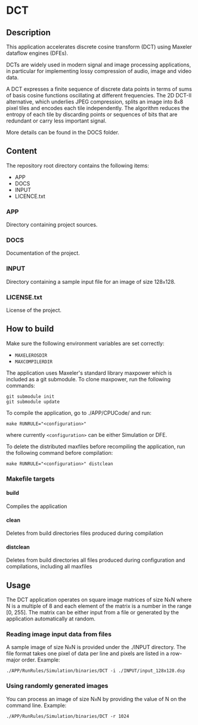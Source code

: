 # DCT

## Description

This application accelerates discrete cosine transform (DCT) using Maxeler dataflow engines (DFEs). 

DCTs are widely used in modern signal and image processing applications, in particular for implementing lossy compression of audio, image and video data. 

A DCT expresses a finite sequence of discrete data points in terms of sums of basis cosine functions oscillating at different frequencies. The 2D DCT-II alternative, which underlies JPEG compression, splits an image into 8`x`8 pixel tiles and encodes each tile independently. The algorithm reduces the entropy of each tile by discarding points or sequences of bits that are redundant or carry less important signal.

More details can be found in the DOCS folder.


## Content

The repository root directory contains the following items:

- APP
- DOCS
- INPUT
- LICENCE.txt

### APP

Directory containing project sources.

### DOCS

Documentation of the project.

### INPUT

Directory containing a sample input file for an image of size 128`x`128.
  
### LICENSE.txt

License of the project.

## How to build

Make sure the following environment variables are set correctly:
  * `MAXELEROSDIR`
  * `MAXCOMPILERDIR`

The application uses Maxeler's standard library maxpower which is included as a git submodule. To clone maxpower, run the following commands:

	git submodule init
	git submodule update	


To compile the application, go to ./APP/CPUCode/ and run:

    make RUNRULE="<configuration>"

where currently `<configuration>` can be either Simulation or DFE.

To delete the distributed maxfiles before recompiling the application, run the following command before compilation:

    make RUNRULE="<configuration>" distclean

### Makefile targets

#### build  

Compiles the application

#### clean  

Deletes from build directories files produced during compilation 

#### distclean  

Deletes from build directories all files produced during configuration and compilations, including all maxfiles

## Usage

The DCT application operates on square image matrices of size N`x`N where N is a multiple of 8 and each element of the matrix is a number in the range [0, 255].  The matrix can be either input from a file or generated by the application automatically at random.

### Reading image input data from files

A sample image of size N`x`N is provided under the ./INPUT directory.  The file format takes one pixel of data per line and pixels are listed in a row-major order. Example:

	./APP/RunRules/Simulation/binaries/DCT -i ./INPUT/input_128x128.dsp

### Using randomly generated images

You can process an image of size N`x`N by providing the value of N on the command line. Example:

	./APP/RunRules/Simulation/binaries/DCT -r 1024
